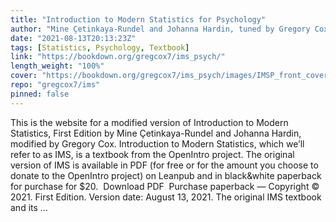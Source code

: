 ```yaml
---
title: "Introduction to Modern Statistics for Psychology"
author: "Mine Çetinkaya-Rundel and Johanna Hardin, tuned by Gregory Cox"
date: "2021-08-13T20:13:23Z"
tags: [Statistics, Psychology, Textbook]
link: "https://bookdown.org/gregcox7/ims_psych/"
length_weight: "100%"
cover: "https://bookdown.org/gregcox7/ims_psych/images/IMSP_front_cover.png"
repo: "gregcox7/ims"
pinned: false
---
```


This is the website for a modified version of Introduction to Modern Statistics, First Edition by Mine Çetinkaya-Rundel and Johanna Hardin, modified by Gregory Cox. Introduction to Modern Statistics, which we’ll refer to as IMS, is a textbook from the OpenIntro project. The original version of IMS is available in PDF (for free or for the amount you choose to donate to the OpenIntro project) on Leanpub and in black&white paperback for purchase for $20.
 Download PDF
 Purchase paperback — Copyright © 2021. First Edition. Version date: August 13, 2021. The original IMS textbook and its ...
